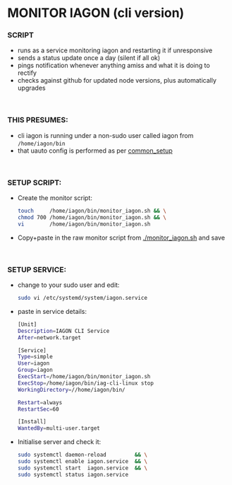 # MONITOR IAGON (cli version)
### SCRIPT
* runs as a service monitoring iagon and restarting it if unresponsive
* sends a status update once a day (silent if all ok)
* pings notification whenever anything amiss and what it is doing to rectify
* checks against github for updated node versions, plus automatically upgrades
<br>

### THIS PRESUMES:
* cli iagon is running under a non-sudo user called iagon from `/home/iagon/bin`
* that uauto config is performed as per [common_setup](../../common_setup)
<br>

### SETUP SCRIPT:
* Create the monitor script:
   ```bash
   touch     /home/iagon/bin/monitor_iagon.sh && \
   chmod 700 /home/iagon/bin/monitor_iagon.sh && \
   vi        /home/iagon/bin/monitor_iagon.sh
   ```
* Copy+paste in the raw monitor script from [./monitor_iagon.sh](https://raw.githubusercontent.com/bnchk/uauto/main/monitors/monitor_iagon/monitor_iagon.sh) and save
<br>

### SETUP SERVICE:
* change to your sudo user and edit:
   ```bash
   sudo vi /etc/systemd/system/iagon.service
   ```
* paste in service details:
   ```bash
   [Unit]
   Description=IAGON CLI Service
   After=network.target
   
   [Service]
   Type=simple
   User=iagon
   Group=iagon
   ExecStart=/home/iagon/bin/monitor_iagon.sh
   ExecStop=/home/iagon/bin/iag-cli-linux stop
   WorkingDirectory=//home/iagon/bin/
   
   Restart=always
   RestartSec=60
   
   [Install]
   WantedBy=multi-user.target
   ```
* Initialise server and check it:
   ```bash
   sudo systemctl daemon-reload         && \
   sudo systemctl enable iagon.service  && \
   sudo systemctl start  iagon.service  && \
   sudo systemctl status iagon.service
   ```
